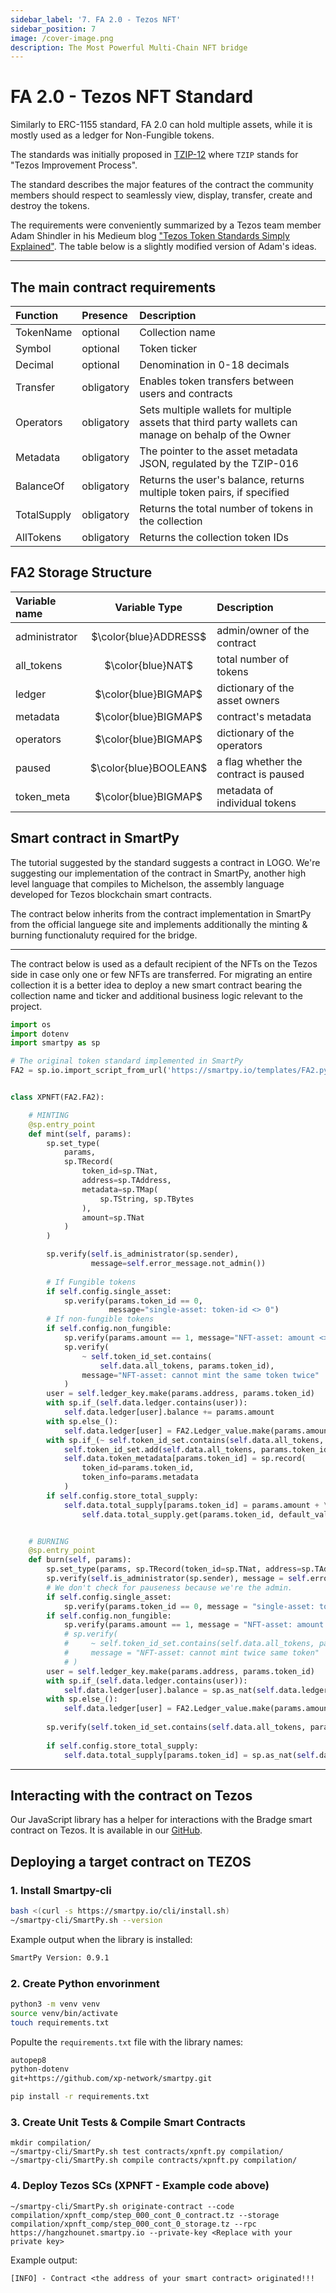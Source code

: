 ```yaml
---
sidebar_label: '7. FA 2.0 - Tezos NFT'
sidebar_position: 7
image: /cover-image.png
description: The Most Powerful Multi-Chain NFT bridge
---
```


# FA 2.0 - Tezos NFT Standard

Similarly to ERC-1155 standard, FA 2.0 can hold multiple assets, while it is mostly used as a ledger for Non-Fungible tokens.

The standards was initially proposed in [TZIP-12](https://gitlab.com/tezos/tzip/-/tree/master/proposals/tzip-12) where `TZIP` stands for "Tezos Improvement Process".

The standard describes the major features of the contract the community members should respect to seamlessly view, display, transfer, create and destroy the tokens.

The requirements were conveniently summarized by a Tezos team member Adam Shindler in his Medieum blog ["Tezos Token Standards Simply Explained"](https://medium.com/tezos-israel/tezos-token-standards-simply-explained-352e76c1ee5b). The table below is a slightly modified version of Adam's ideas.

***

## The main contract requirements

|Function|Presence|Description|
|:-|:-|:-|
|TokenName|optional|Collection name|
|Symbol|optional|Token ticker|
|Decimal|optional|Denomination in 0-18 decimals|
|Transfer|obligatory|Enables token transfers between users and contracts|
|Operators|obligatory|Sets multiple wallets for multiple assets that third party wallets can manage on behalp of the Owner|
|Metadata|obligatory|The pointer to the asset metadata JSON, regulated by the TZIP-016|
|BalanceOf|obligatory|Returns the user's balance, returns multiple token pairs, if specified|
|TotalSupply|obligatory|Returns the total number of tokens in the collection|
|AllTokens|obligatory|Returns the collection token IDs|


## FA2 Storage Structure

|Variable name|Variable Type|Description|
|:-|:-:|:-|
|administrator|$\color{blue}ADDRESS$|admin/owner of the contract|
|all_tokens|$\color{blue}NAT$|total number of tokens|
|ledger|$\color{blue}BIGMAP$|dictionary of the asset owners|
|metadata|$\color{blue}BIGMAP$|contract's metadata|
|operators|$\color{blue}BIGMAP$|dictionary of the operators|
|paused|$\color{blue}BOOLEAN$|a flag whether the contract is paused|
|token_meta|$\color{blue}BIGMAP$|metadata of individual tokens|

## Smart contract in SmartPy

The tutorial suggested by the standard suggests a contract in LOGO. We're suggesting our implementation of the contract in SmartPy, another high level language that compiles to Michelson, the assembly language developed for Tezos blockchain smart contracts.

The contract below inherits from the contract implementation in SmartPy from the official languege site and implements additionally the minting & burning functionaluty required for the bridge.

***

The contract below is used as a default recipient of the NFTs on the Tezos side in case only one or few NFTs are transferred. For migrating an entire collection it is a better idea to deploy a new smart contract bearing the collection name and ticker and additional business logic relevant to the project.

```python
import os
import dotenv
import smartpy as sp

# The original token standard implemented in SmartPy
FA2 = sp.io.import_script_from_url('https://smartpy.io/templates/FA2.py')


class XPNFT(FA2.FA2):

    # MINTING
    @sp.entry_point
    def mint(self, params):
        sp.set_type(
            params,
            sp.TRecord(
                token_id=sp.TNat,
                address=sp.TAddress,
                metadata=sp.TMap(
                    sp.TString, sp.TBytes
                ),
                amount=sp.TNat
            )
        )

        sp.verify(self.is_administrator(sp.sender),
                  message=self.error_message.not_admin())
        
        # If Fungible tokens
        if self.config.single_asset:
            sp.verify(params.token_id == 0,
                      message="single-asset: token-id <> 0")
        # If non-fungible tokens
        if self.config.non_fungible:
            sp.verify(params.amount == 1, message="NFT-asset: amount <> 1")
            sp.verify(
                ~ self.token_id_set.contains(
                    self.data.all_tokens, params.token_id),
                message="NFT-asset: cannot mint the same token twice"
            )
        user = self.ledger_key.make(params.address, params.token_id)
        with sp.if_(self.data.ledger.contains(user)):
            self.data.ledger[user].balance += params.amount
        with sp.else_():
            self.data.ledger[user] = FA2.Ledger_value.make(params.amount)
        with sp.if_(~ self.token_id_set.contains(self.data.all_tokens, params.token_id)):
            self.token_id_set.add(self.data.all_tokens, params.token_id)
            self.data.token_metadata[params.token_id] = sp.record(
                token_id=params.token_id,
                token_info=params.metadata
            )
        if self.config.store_total_supply:
            self.data.total_supply[params.token_id] = params.amount + \
                self.data.total_supply.get(params.token_id, default_value=0)


    # BURNING
    @sp.entry_point
    def burn(self, params):
        sp.set_type(params, sp.TRecord(token_id=sp.TNat, address=sp.TAddress, amount=sp.TNat))
        sp.verify(self.is_administrator(sp.sender), message = self.error_message.not_admin())
        # We don't check for pauseness because we're the admin.
        if self.config.single_asset:
            sp.verify(params.token_id == 0, message = "single-asset: token-id <> 0")
        if self.config.non_fungible:
            sp.verify(params.amount == 1, message = "NFT-asset: amount <> 1")
            # sp.verify(
            #     ~ self.token_id_set.contains(self.data.all_tokens, params.token_id),
            #     message = "NFT-asset: cannot mint twice same token"
            # )
        user = self.ledger_key.make(params.address, params.token_id)
        with sp.if_(self.data.ledger.contains(user)):
            self.data.ledger[user].balance = sp.as_nat(self.data.ledger[user].balance - params.amount)
        with sp.else_():
            self.data.ledger[user] = FA2.Ledger_value.make(params.amount)
            
        sp.verify(self.token_id_set.contains(self.data.all_tokens, params.token_id), "token-id doesn't exists.")
            
        if self.config.store_total_supply:
            self.data.total_supply[params.token_id] = sp.as_nat(self.data.total_supply.get(params.token_id, default_value = 0) - params.amount)
```

***

## Interacting with the contract on Tezos

Our JavaScript library has a helper for interactions with the Bradge smart contract on Tezos. It is available in our [GitHub](https://github.com/XP-NETWORK/xpjs/blob/secretjs/src/helpers/tezos.ts).

## Deploying a target contract on TEZOS

### 1. Install Smartpy-cli
```bash
bash <(curl -s https://smartpy.io/cli/install.sh)
~/smartpy-cli/SmartPy.sh --version
```

Example output when the library is installed:

```bash
SmartPy Version: 0.9.1
```


### 2. Create Python envorinment
```bash
python3 -m venv venv
source venv/bin/activate
touch requirements.txt
```

Populte the `requirements.txt` file with the library names:

```txt
autopep8
python-dotenv
git+https://github.com/xp-network/smartpy.git
```

```bash
pip install -r requirements.txt
```

### 3. Create Unit Tests & Compile Smart Contracts
```
mkdir compilation/
~/smartpy-cli/SmartPy.sh test contracts/xpnft.py compilation/
~/smartpy-cli/SmartPy.sh compile contracts/xpnft.py compilation/
```

### 4. Deploy Tezos SCs (XPNFT - Example code above)
```
~/smartpy-cli/SmartPy.sh originate-contract --code compilation/xpnft_comp/step_000_cont_0_contract.tz --storage compilation/xpnft_comp/step_000_cont_0_storage.tz --rpc https://hangzhounet.smartpy.io --private-key <Replace with your private key>
```
Example output:
```
[INFO] - Contract <the address of your smart contract> originated!!!
```